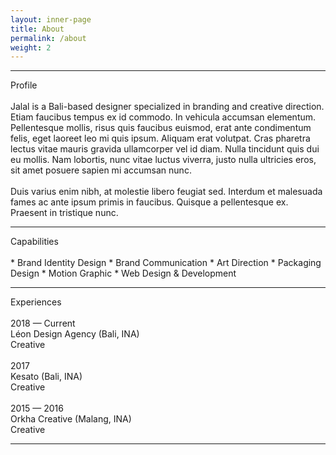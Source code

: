 ```yaml
---
layout: inner-page
title: About
permalink: /about
weight: 2
---
```


<hr class="separator-first">
Profile
<br>
<br>
Jalal is a Bali-based designer specialized in branding and creative direction. Etiam faucibus tempus ex id commodo. In vehicula accumsan elementum. Pellentesque mollis, risus quis faucibus euismod, erat ante condimentum felis, eget laoreet leo mi quis ipsum. Aliquam erat volutpat. Cras pharetra lectus vitae mauris gravida ullamcorper vel id diam. Nulla tincidunt quis dui eu mollis. Nam lobortis, nunc vitae luctus viverra, justo nulla ultricies eros, sit amet posuere sapien mi accumsan nunc.
<br>
<br>
Duis varius enim nibh, at molestie libero feugiat sed. Interdum et malesuada fames ac ante ipsum primis in faucibus. Quisque a pellentesque ex. Praesent in tristique nunc.
<br>
<hr class="separator">
Capabilities
<br>
<br>
* Brand Identity Design
* Brand Communication
* Art Direction
* Packaging Design
* Motion Graphic
* Web Design & Development
<br>
<hr class="separator">
Experiences
<br>
<br>
2018 — Current<br>
Léon Design Agency (Bali, INA)<br>
Creative<br>
<br>
2017<br>
Kesato (Bali, INA)<br>
Creative<br>
<br>
2015 — 2016<br>
Orkha Creative (Malang, INA)<br>
Creative<br>
<hr class="separator">
